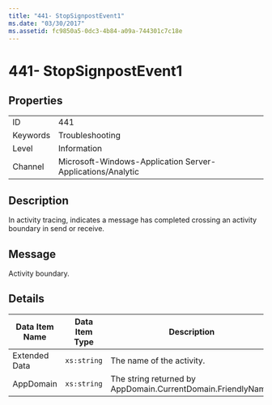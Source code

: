```yaml
---
title: "441- StopSignpostEvent1"
ms.date: "03/30/2017"
ms.assetid: fc9850a5-0dc3-4b84-a09a-744301c7c18e
---
```

# 441- StopSignpostEvent1
## Properties  


|||  
|-|-|  
|ID|441|  
|Keywords|Troubleshooting|  
|Level|Information|  
|Channel|Microsoft-Windows-Application Server-Applications/Analytic|  

## Description  
 In activity tracing, indicates a message has completed crossing an activity boundary in send or receive.  

## Message  
 Activity boundary.  

## Details  


| Data Item Name | Data Item Type |                         Description                          |
|----------------|----------------|--------------------------------------------------------------|
| Extended Data  |  `xs:string`   |                  The name of the activity.                   |
|   AppDomain    |  `xs:string`   | The string returned by AppDomain.CurrentDomain.FriendlyName. |

